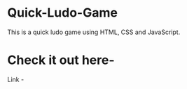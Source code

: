 # Quick-Ludo-Game
This is a quick ludo game using HTML, CSS and JavaScript.

# Check it out here-
Link -
